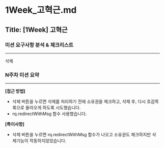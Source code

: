 # 1Week_고혁근.md

## Title: [1Week] 고혁근

### 미션 요구사항 분석 & 체크리스트

---

삭제

### N주차 미션 요약

---

**[접근 방법]**

- 삭제 버튼을 누르면 삭제를 처리하기 전에 소유권을 체크하고, 삭제 후, 다시 호감목록으로 돌아오게 하도록 시도했습니다. 
- rq.redirectWithMsg 함수 사용했습니다.

**[특이사항]**

- 삭제 버튼을 누르면 rq.redirectWithMsg 함수가 나오고 소유권도 체크하지만 삭제기능이 작동하지않았습니다.